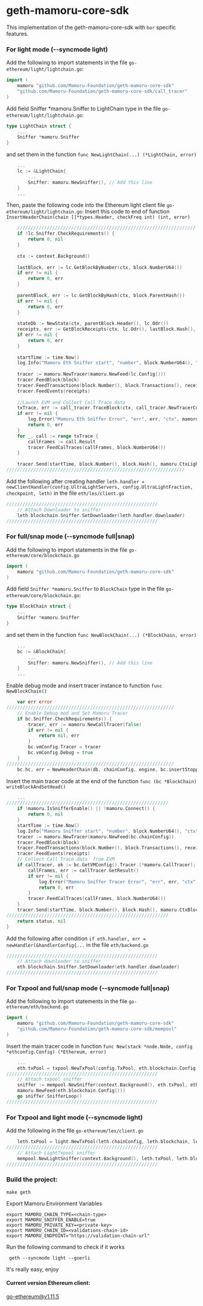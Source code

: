 # geth-mamoru-core-sdk

This implementation of the geth-mamoru-core-sdk with `bor` specific features.

### For light mode (--syncmode light)

Add the following to import statements in the file `go-ethereum/light/lightchain.go`:

```go
import (
    mamoru "github.com/Mamoru-Foundation/geth-mamoru-core-sdk"
    "github.com/Mamoru-Foundation/geth-mamoru-core-sdk/call_tracer"
)
``` 
Add field Sniffer *mamoru.Sniffer  to  LightChain type in the file `go-ethereum/light/lightchain.go`:

```go
type LightChain struct {
    ...
    Sniffer *mamoru.Sniffer
}
```
and set them in the function `func NewLightChain(...) (*LightChain, error)`

```go
    ...
    lc := &LightChain{
        ...
        Sniffer: mamoru.NewSniffer(), // Add this line
    }
    ...
```


Then, paste the following code into the Ethereum light client file `go-ethereum/light/lightchain.go`:
Insert this code to end of function `InsertHeaderChain(chain []*types.Header, checkFreq int) (int, error)`

```go
	//////////////////////////////////////////////////////////////////
    if !lc.Sniffer.CheckRequirements() {
        return 0, nil
    }
    
    ctx := context.Background()
    
    lastBlock, err := lc.GetBlockByNumber(ctx, block.NumberU64())
    if err != nil {
        return 0, err
    }
    
    parentBlock, err := lc.GetBlockByHash(ctx, block.ParentHash())
    if err != nil {
        return 0, err
    }
    
    stateDb := NewState(ctx, parentBlock.Header(), lc.Odr())
    receipts, err := GetBlockReceipts(ctx, lc.Odr(), lastBlock.Hash(), lastBlock.Number().Uint64())
    if err != nil {
        return 0, err
    }
    
    startTime := time.Now()
    log.Info("Mamoru Eth Sniffer start", "number", block.NumberU64(), "ctx", mamoru.CtxLightchain)
    
    tracer := mamoru.NewTracer(mamoru.NewFeed(lc.Config()))
    tracer.FeedBlock(block)
    tracer.FeedTransactions(block.Number(), block.Transactions(), receipts)
    tracer.FeedEvents(receipts)
    
    //Launch EVM and Collect Call Trace data
    txTrace, err := call_tracer.TraceBlock(ctx, call_tracer.NewTracerConfig(stateDb.Copy(), lc.Config(), lc), lastBlock)
    if err != nil {
        log.Error("Mamoru Eth Sniffer Error", "err", err, "ctx", mamoru.CtxLightchain)
        return 0, err
    }
    for _, call := range txTrace {
        callFrames := call.Result
        tracer.FeedCalTraces(callFrames, block.NumberU64())
    }
    
    tracer.Send(startTime, block.Number(), block.Hash(), mamoru.CtxLightchain)
//////////////////////////////////////////////////////////////////
```

Add the following after creating handler `leth.handler = newClientHandler(config.UltraLightServers, config.UltraLightFraction, checkpoint, leth)`  in the file `eth/les/client.go`


```go
////////////////////////////////////////////////////////
    // Attach Downloader to sniffer
    leth.blockchain.Sniffer.SetDownloader(leth.handler.downloader)
////////////////////////////////////////////////////////
```

### For full/snap mode  (--syncmode full|snap)

Add the following to import statements in the file `go-ethereum/core/blockchain.go`

```go
import (
    mamoru "github.com/Mamoru-Foundation/geth-mamoru-core-sdk"
)
```
Add field `Sniffer *mamoru.Sniffer`  to  `BlockChain` type in the file `go-ethereum/core/blockchain.go`:

```go
type BlockChain struct {
    ...
    Sniffer *mamoru.Sniffer
}
```

and set them in the function `func NewBlockChain(...) (*BlockChain, error)`

```go
    ...
    bc := &BlockChain{
        ...
        Sniffer: mamoru.NewSniffer(), // Add this line
    }
    ...
```

Enable debug mode and insert tracer instance to function `func NewBlockChain()`

```go
    var err error
//////////////////////////////////////////////////////////////
    // Enable Debug mod and Set Mamoru Tracer
    if bc.Sniffer.CheckRequirements() {
        tracer, err := mamoru.NewCallTracer(false)
        if err != nil {
            return nil, err
        }
        bc.vmConfig.Tracer = tracer
        bc.vmConfig.Debug = true
    }
//////////////////////////////////////////////////////////////
    bc.hc, err = NewHeaderChain(db, chainConfig, engine, bc.insertStopped)
```

Insert the main tracer code at the end of the function `func (bc *BlockChain) writeBlockAndSetHead()`

```go
    ...
////////////////////////////////////////////////////////////
    if !mamoru.IsSnifferEnable() || !mamoru.Connect() {
        return 0, nil
    }
    startTime := time.Now()
    log.Info("Mamoru Sniffer start", "number", block.NumberU64(), "ctx", mamoru.CtxBlockchain)
    tracer := mamoru.NewTracer(mamoru.NewFeed(bc.chainConfig))
    tracer.FeedBlock(block)
    tracer.FeedTransactions(block.Number(), block.Transactions(), receipts)
    tracer.FeedEvents(receipts)
    // Collect Call Trace data  from EVM
    if callTracer, ok := bc.GetVMConfig().Tracer.(*mamoru.CallTracer); ok {
        callFrames, err := callTracer.GetResult()
        if err != nil {
            log.Error("Mamoru Sniffer Tracer Error", "err", err, "ctx", mamoru.CtxBlockchain)
            return 0, err
        }
        tracer.FeedCalTraces(callFrames, block.NumberU64())
    }
    tracer.Send(startTime, block.Number(), block.Hash(), mamoru.CtxBlockchain)
////////////////////////////////////////////////////////////
	return status, nil
}
```

Add the following after condition `if eth.handler, err = newHandler(&handlerConfig{...`  in the file `eth/backend.go`

```go
////////////////////////////////////////////////////////
    // Attach downloader to sniffer
    eth.blockchain.Sniffer.SetDownloader(eth.handler.downloader)
////////////////////////////////////////////////////////
```


### For Txpool and full/snap mode  (--syncmode full|snap)

Add the following to import statements in the file `go-ethereum/eth/backend.go`

```go
import (
    mamoru "github.com/Mamoru-Foundation/geth-mamoru-core-sdk"
    "github.com/Mamoru-Foundation/geth-mamoru-core-sdk/mempool"
)
```

Insert the main tracer code in function `func New(stack *node.Node, config *ethconfig.Config) (*Ethereum, error)`

```go
    ...
    eth.txPool = txpool.NewTxPool(config.TxPool, eth.blockchain.Config(), eth.blockchain)
////////////////////////////////////////////////////////
    // Attach txpool sniffer
    sniffer := mempool.NewSniffer(context.Background(), eth.txPool, eth.blockchain, eth.blockchain.Config(),
    mamoru.NewFeed(eth.blockchain.Config()))
    go sniffer.SnifferLoop()
////////////////////////////////////////////////////////
```

### For Txpool and light mode  (--syncmode light)

Add the following in the file `go-ethereum/les/client.go`

```go
	leth.txPool = light.NewTxPool(leth.chainConfig, leth.blockchain, leth.relay)
////////////////////////////////////////////////////////
	// Attach LightTxpool sniffer
	mempool.NewLightSniffer(context.Background(), leth.txPool, leth.blockchain, chainConfig)
////////////////////////////////////////////////////////
```


### Build the project:

```shell
make geth
```

Export Mamoru Environment Variables

```shell
export MAMORU_CHAIN_TYPE=<chain-type>
export MAMORU_SNIFFER_ENABLE=true
export MAMORU_PRIVATE_KEY=<private-key>
export MAMORU_CHAIN_ID=<validations-chain-id>
export MAMORU_ENDPOINT="https://validation-chain-url"
```


Run the following command to check if it works

```shell
 geth --syncmode light --goerli
```

It's really easy, enjoy

#### Current version Ethereum client:

go-ethereum@v1.11.5